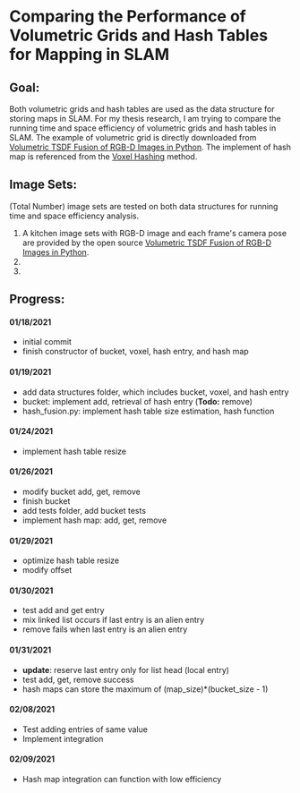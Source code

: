# Comparing the Performance of Volumetric Grids and Hash Tables for Mapping in SLAM

## Goal: 

Both volumetric grids and hash tables are used as the data structure for storing maps in SLAM. For my thesis research, I am trying to compare the running time and space efficiency of volumetric grids and hash tables in SLAM.
The example of volumetric grid is directly downloaded from [Volumetric TSDF Fusion of RGB-D Images in Python](https://github.com/andyzeng/tsdf-fusion-python). The implement of hash map is referenced from the [Voxel Hashing](https://github.com/niessner/VoxelHashing) method.

## Image Sets:

(Total Number) image sets are tested on both data structures for running time and space efficiency analysis.

1. A kitchen image sets with RGB-D image and each frame's camera pose are provided by the open source [Volumetric TSDF Fusion of RGB-D Images in Python](https://github.com/andyzeng/tsdf-fusion-python).
2.
3. 

## Progress:

#### 01/18/2021 
+ initial commit
+ finish constructor of bucket, voxel, hash entry, and hash map

#### 01/19/2021 
+ add data structures folder, which includes bucket, voxel, and hash entry
+ bucket: implement add, retrieval of hash entry (**Todo:** remove)
+ hash_fusion.py: implement hash table size estimation, hash function

#### 01/24/2021 
+ implement hash table resize

#### 01/26/2021 
+ modify bucket add, get, remove
+ finish bucket
+ add tests folder, add bucket tests
+ implement hash map: add, get, remove

#### 01/29/2021 
+ optimize hash table resize
+ modify offset

#### 01/30/2021
+ test add and get entry
+ mix linked list occurs if last entry is an alien entry
+ remove fails when last entry is an alien entry

#### 01/31/2021
+ **update**: reserve last entry only for list head (local entry)
+ test add, get, remove success
+ hash maps can store the maximum of (map_size)*(bucket_size - 1)

#### 02/08/2021
+ Test adding entries of same value
+ Implement integration

#### 02/09/2021
+ Hash map integration can function with low efficiency